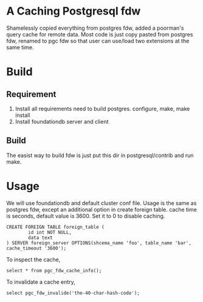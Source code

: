 A Caching Postgresql fdw
========================

Shamelessly copied everything from postgres fdw, added a poorman's query
cache for remote data. Most code is just copy pasted from postgres fdw, renamed 
to pgc fdw so that user can use/load two extensions at the same time.

Build
========================

Requirement
-----------
1. Install all requirements need to build postgres.   configure, make, make install
2. Install foundationdb server and client

Build
-------
The easist way to build fdw is just put this dir in postgresql/contrib and
run make.

Usage
========================

We will use foundationdb and default cluster conf file.   Usage is the same as postgres 
fdw, except an additional option in create foreign table. cache time is seconds, default 
value is 3600.    Set it to 0 to disable caching.

```
CREATE FOREIGN TABLE foreign_table (
		id int NOT NULL,
		data text
) SERVER foreign_server OPTIONS(shcema_name 'foo', table_name 'bar', cache_timeout '3600');
```

To inspect the cache,
```
select * from pgc_fdw_cache_info();
```

To invalidate a cache entry,
```
select pgc_fdw_invalide('the-40-char-hash-code');
```


